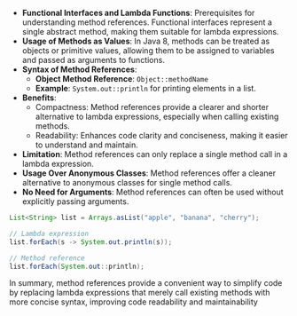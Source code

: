 
- **Functional Interfaces and Lambda Functions**: Prerequisites for understanding method references. Functional interfaces represent a single abstract method, making them suitable for lambda expressions.
- **Usage of Methods as Values**: In Java 8, methods can be treated as objects or primitive values, allowing them to be assigned to variables and passed as arguments to functions.
- **Syntax of Method References**:
    - **Object Method Reference**: `Object::methodName`
    - **Example**: `System.out::println` for printing elements in a list.
- **Benefits**:
    - Compactness: Method references provide a clearer and shorter alternative to lambda expressions, especially when calling existing methods.
    - Readability: Enhances code clarity and conciseness, making it easier to understand and maintain.
- **Limitation**: Method references can only replace a single method call in a lambda expression.
- **Usage Over Anonymous Classes**: Method references offer a cleaner alternative to anonymous classes for single method calls.
- **No Need for Arguments**: Method references can often be used without explicitly passing arguments.

```java
List<String> list = Arrays.asList("apple", "banana", "cherry");

// Lambda expression
list.forEach(s -> System.out.println(s));

// Method reference
list.forEach(System.out::println);
```

In summary, method references provide a convenient way to simplify code by replacing lambda expressions that merely call existing methods with more concise syntax, improving code readability and maintainability
